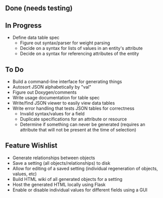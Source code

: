 Done (needs testing)
------------------------------------------------------------------------------

In Progress
------------------------------------------------------------------------------
- Define data table spec
    - Figure out syntax/parser for weight parsing
    - Decide on a syntax for lists of values in an entity's attribute
    - Decide on a syntax for referencing attributes of the entity

To Do
------------------------------------------------------------------------------
- Build a command-line interface for generating things
- Autosort JSON alphabetically by "val"
- Figure out Doxygen/comments
- Write usage documentation for table spec
- Write/find JSON viewer to easily view data tables
- Write error handling that tests JSON tables for correctness
    - Invalid syntax/values for a field
    - Duplicate specifications for an attribute or resource
    - Determine if something can never be generated (requires an attribute that will not be present at the time of selection)

Feature Wishlist
------------------------------------------------------------------------------
- Generate relationships between objects
- Save a setting (all objects/relationships) to disk
- Allow for editing of a saved setting (individual regeneration of objects, values, etc)
- Build HTML wiki of all generated objects for a setting
- Host the generated HTML locally using Flask
- Enable or disable individual values for different fields using a GUI